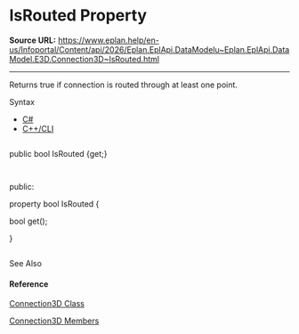 # IsRouted Property

**Source URL:** https://www.eplan.help/en-us/Infoportal/Content/api/2026/Eplan.EplApi.DataModelu~Eplan.EplApi.DataModel.E3D.Connection3D~IsRouted.html

---

Returns true if connection is routed through at least one point.

Syntax

- [C#](#i-syntax-CS)
- [C++/CLI](#i-syntax-CPP2005)

```
```
public bool IsRouted {get;}
```
```

```
```
public:
property bool IsRouted {
   bool get();
}
```
```



See Also

#### Reference

[Connection3D Class](Eplan.EplApi.DataModelu~Eplan.EplApi.DataModel.E3D.Connection3D.html)
  
[Connection3D Members](Eplan.EplApi.DataModelu~Eplan.EplApi.DataModel.E3D.Connection3D_members.html)